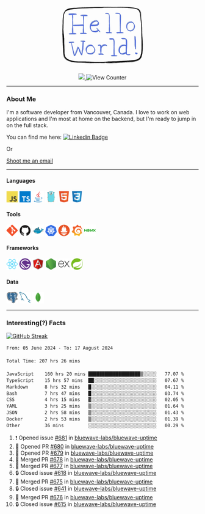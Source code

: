 <div align="center">
    <img src="./img/hello_world.webp" height="200px" width="">
    <div>
        <a href="https://www.linkedin.com/in/ajhollid">
            <img src="https://img.shields.io/badge/LinkedIn-blue"/>
        </a>
        <img src="https://komarev.com/ghpvc/?username=ajhollid&color=yellow" alt="View Counter">
    </div>
</div>

---

### About Me

I'm a software developer from Vancouver, Canada. I love to work on web applications and I'm most at home on the backend, but I'm ready to jump in on the full stack.

You can find me here: [![Linkedin Badge](https://img.shields.io/badge/-ajhollid-blue?style=flat&logo=Linkedin&logoColor=white)](https://www.linkedin.com/in/ajhollid)

Or

[Shoot me an email](mailto:ajhollid@gmail.com)

---

#### Languages

<div>
    <img src="./img/devicons/javascript-original.svg" width=30 height=30 alt="JavaScript">
    <img src="/img/devicons/typescript-original.svg" width=30 height=30 alt="TypeScript">
    <img src="./img/devicons/java-original.svg" width=30 height=30 alt="Java">
    <img src="./img/devicons/go-original.svg" width=30 height=30 alt="Golang">
    <img src="./img/devicons/html5-original.svg" width=30 height=30 alt="HTML 5">
    <img src="./img/devicons/css3-original.svg" width=30 height=30 alt="CSS 3">
</div>

#### Tools

<div>
    <img src="./img/devicons/git-original.svg" width=30 height=30 alt="Git">
    <img src="./img/devicons/github-original.svg" width=30 height=30 alt="Github">
    <img src="./img/devicons/docker-original.svg" width=30 
    height=30 alt="Docker">
    <img src="./img/devicons/kubernetes-original.svg" width=30 height=30 alt="K8">
    <img src="./img/devicons/prometheus-original.svg" width=30 height=30 alt="Prometheus">
    <img src="./img/devicons/grafana-original.svg" width=30 height=30 alt="Grafana">
    <img src="./img/devicons/nginx-original.svg" width=30 height=30 alt="Nginx">
</div>

#### Frameworks

<div>
    <img src="./img/devicons/react-original.svg" width=30 height=30 alt="React">
    <img src="./img/devicons/gatsby-original.svg" width=30 height=30 alt="Gatsby">
    <img src="./img/devicons/angularjs-original.svg" width=30 height=30 alt="AngularJS">
    <img src="./img/devicons/nodejs-original.svg" width=30 height=30 alt="NodeJS">
    <img src="./img/devicons/express-original.svg" width=30 height=30 alt="Express">
    <img src="./img/devicons/spring-original.svg" width=30 height=30 alt="Spring">
</div>

#### Data

<div>
    <img src="./img/devicons/postgresql-original.svg" width=30 height=30 alt="Postgresql">
    <img src="./img/devicons/mysql-original.svg" width=30 height=30 alt="Mysql">
    <img src="./img/devicons/mongodb-original.svg" width=30 height=30 alt="MongoDB">
</div>

---

### Interesting(?) Facts

[![GitHub Streak](http://github-readme-streak-stats.herokuapp.com?user=ajhollid)](https://git.io/streak-stats)

 <!--START_SECTION:waka-->

```txt
From: 05 June 2024 - To: 17 August 2024

Total Time: 207 hrs 26 mins

JavaScript    160 hrs 20 mins ███████████████████▒░░░░░   77.07 %
TypeScript    15 hrs 57 mins  ██░░░░░░░░░░░░░░░░░░░░░░░   07.67 %
Markdown      8 hrs 32 mins   █░░░░░░░░░░░░░░░░░░░░░░░░   04.11 %
Bash          7 hrs 47 mins   █░░░░░░░░░░░░░░░░░░░░░░░░   03.74 %
CSS           4 hrs 15 mins   ▓░░░░░░░░░░░░░░░░░░░░░░░░   02.05 %
YAML          3 hrs 25 mins   ▒░░░░░░░░░░░░░░░░░░░░░░░░   01.64 %
JSON          2 hrs 58 mins   ▒░░░░░░░░░░░░░░░░░░░░░░░░   01.43 %
Docker        2 hrs 53 mins   ▒░░░░░░░░░░░░░░░░░░░░░░░░   01.39 %
Other         36 mins         ░░░░░░░░░░░░░░░░░░░░░░░░░   00.29 %
```

<!--END_SECTION:waka-->


<!--START_SECTION:activity-->
1. ❗ Opened issue [#681](https://github.com/bluewave-labs/bluewave-uptime/issues/681) in [bluewave-labs/bluewave-uptime](https://github.com/bluewave-labs/bluewave-uptime)
2. 💪 Opened PR [#680](https://github.com/bluewave-labs/bluewave-uptime/pull/680) in [bluewave-labs/bluewave-uptime](https://github.com/bluewave-labs/bluewave-uptime)
3. 💪 Opened PR [#679](https://github.com/bluewave-labs/bluewave-uptime/pull/679) in [bluewave-labs/bluewave-uptime](https://github.com/bluewave-labs/bluewave-uptime)
4. 🎉 Merged PR [#678](https://github.com/bluewave-labs/bluewave-uptime/pull/678) in [bluewave-labs/bluewave-uptime](https://github.com/bluewave-labs/bluewave-uptime)
5. 🎉 Merged PR [#677](https://github.com/bluewave-labs/bluewave-uptime/pull/677) in [bluewave-labs/bluewave-uptime](https://github.com/bluewave-labs/bluewave-uptime)
6. 🔒 Closed issue [#618](https://github.com/bluewave-labs/bluewave-uptime/issues/618) in [bluewave-labs/bluewave-uptime](https://github.com/bluewave-labs/bluewave-uptime)
7. 🎉 Merged PR [#675](https://github.com/bluewave-labs/bluewave-uptime/pull/675) in [bluewave-labs/bluewave-uptime](https://github.com/bluewave-labs/bluewave-uptime)
8. 🔒 Closed issue [#641](https://github.com/bluewave-labs/bluewave-uptime/issues/641) in [bluewave-labs/bluewave-uptime](https://github.com/bluewave-labs/bluewave-uptime)
9. 🎉 Merged PR [#676](https://github.com/bluewave-labs/bluewave-uptime/pull/676) in [bluewave-labs/bluewave-uptime](https://github.com/bluewave-labs/bluewave-uptime)
10. 🔒 Closed issue [#615](https://github.com/bluewave-labs/bluewave-uptime/issues/615) in [bluewave-labs/bluewave-uptime](https://github.com/bluewave-labs/bluewave-uptime)
<!--END_SECTION:activity-->

